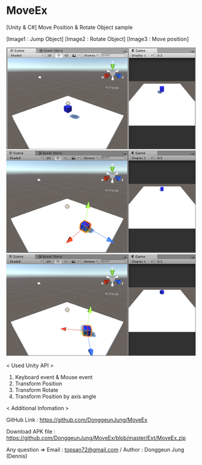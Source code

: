 # MoveEx

[Unity & C#] Move Position & Rotate Object sample


[Image1 : Jump Object]
[Image2 : Rotate Object]
[Image3 : Move position]

<div>
<img src="https://github.com/DonggeunJung/MoveEx/blob/master/Ext/MoveEx_Capture01.png?raw=true width="400px"></img>
<img src="https://github.com/DonggeunJung/MoveEx/blob/master/Ext/MoveEx_Capture02.png?raw=true width="400px"></img>
<img src="https://github.com/DonggeunJung/MoveEx/blob/master/Ext/MoveEx_Capture03.png?raw=true width="400px"></img>
</div>


< Used Unity API >
1. Keyboard event & Mouse event
2. Transform Position
3. Transform Rotate
4. Transform Position by axis angle


< Additional Infomation >

GitHub Link : https://github.com/DonggeunJung/MoveEx

Download APK file : https://github.com/DonggeunJung/MoveEx/blob/master/Ext/MoveEx.zip

Any question => Email : topsan72@gmail.com / Author : Donggeun Jung (Dennis)
